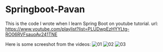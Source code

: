 # Springboot-Pavan
This is the code I wrote when I learn Spring Boot on youtube tutorial.
url: https://www.youtube.com/playlist?list=PLUDwpEzHYYLtg-RO06RVFsauoAv241TNE

Here is some screeshot from the videos:
![01](https://user-images.githubusercontent.com/50663127/138963744-0fd0dd62-2bbb-4fbd-81e1-29852ef31f61.PNG)
![02](https://user-images.githubusercontent.com/50663127/138963750-5e378e3a-307e-4962-9ceb-0329af405636.PNG)
![03](https://user-images.githubusercontent.com/50663127/138963754-20870921-a8d1-446e-b0e8-ea8c52102c20.PNG)
